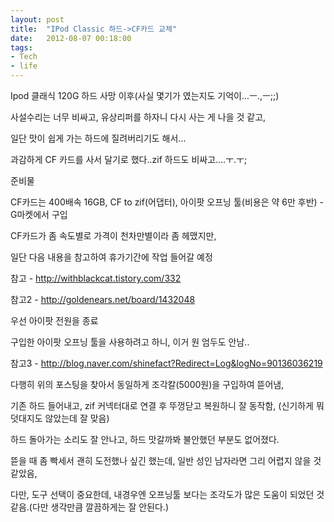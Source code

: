```yaml
---
layout: post
title:  "IPod Classic 하드->CF카드 교체"
date:   2012-08-07 00:18:00
tags:
- Tech
- life
---
```


Ipod 클래식 120G 하드 사망 이후(사실 몇기가 였는지도 기억이...ㅡ.,ㅡ;;)

사설수리는 너무 비싸고, 유상리퍼를 하자니 다시 사는 게 나을 것 같고,

일단 맛이 쉽게 가는 하드에 질려버리기도 해서...

과감하게 CF 카드를 사서 달기로 했다..zif 하드도 비싸고....ㅜ.ㅜ;


준비물

CF카드는 400배속 16GB, CF to zif(어댑터), 아이팟 오프닝 툴(비용은 약 6만 후반) - G마켓에서 구입


CF카드가 좀 속도별로 가격이 천차만별이라 좀 헤맸지만,

일단 다음 내용을 참고하여 휴가기간에 작업 들어갈 예정

참고 - http://withblackcat.tistory.com/332

참고2 - http://goldenears.net/board/1432048

우선 아이팟 전원을 종료

구입한 아이팟 오프닝 툴을 사용하려고 하니, 이거 원 엄두도 안남..

참고3 - http://blog.naver.com/shinefact?Redirect=Log&logNo=90136036219

다행히 위의 포스팅을 찾아서 동일하게 조각칼(5000원)을 구입하여 뜯어냄,

기존 하드 들어내고, zif 커넥터대로 연결 후 뚜껑닫고 복원하니 잘 동작함, (신기하게 뭐 덧대지도 않았는데 잘 맞음)

하드 돌아가는 소리도 잘 안나고, 하드 맛갈까봐 불안했던 부분도 없어졌다.



뜯을 때 좀 빡세서 괜히 도전했나 싶긴 했는데, 일반 성인 남자라면 그리 어렵지 않을 것 같았음,

다만, 도구 선택이 중요한데, 내경우엔 오프닝툴 보다는 조각도가 많은 도움이 되었던 것 같음.(다만 생각만큼 깔끔하게는 잘 안된다.)
